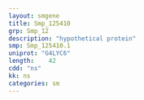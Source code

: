 ```yaml
---
layout: smgene
title: Smp_125410
grp: Smp_12
description: "hypothetical protein"
smp: Smp_125410.1
uniprot: "G4LYC6"
length:    42
cdd: "ns"
kk: ns
categories: sm
---
```

